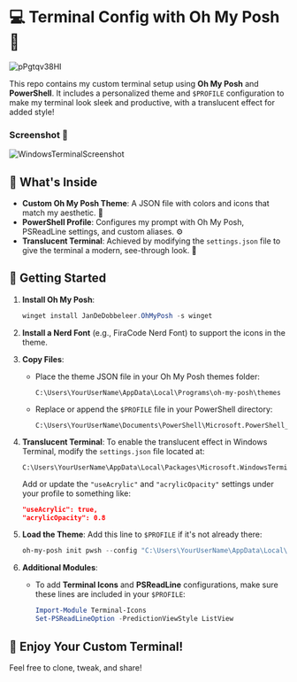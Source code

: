 # 💻 Terminal Config with Oh My Posh 🚀
![pPgtqv38HI](https://github.com/user-attachments/assets/fcf3df9e-6e56-4d6a-b8a3-7ac6fbc73b06)

This repo contains my custom terminal setup using **Oh My Posh** and **PowerShell**. It includes a personalized theme and `$PROFILE` configuration to make my terminal look sleek and productive, with a translucent effect for added style!

### Screenshot 📸

![WindowsTerminalScreenshot](https://github.com/user-attachments/assets/2cf58ec3-a975-40b9-91e5-dc592d42d5ec)



## 📁 What's Inside
- **Custom Oh My Posh Theme**: A JSON file with colors and icons that match my aesthetic. 🎨
- **PowerShell Profile**: Configures my prompt with Oh My Posh, PSReadLine settings, and custom aliases. ⚙️
- **Translucent Terminal**: Achieved by modifying the `settings.json` file to give the terminal a modern, see-through look. 🌈

## 🚀 Getting Started
1. **Install Oh My Posh**:
   ```powershell
   winget install JanDeDobbeleer.OhMyPosh -s winget
   ```

2. **Install a Nerd Font** (e.g., FiraCode Nerd Font) to support the icons in the theme.

3. **Copy Files**:
   - Place the theme JSON file in your Oh My Posh themes folder:
     ```plaintext
     C:\Users\YourUserName\AppData\Local\Programs\oh-my-posh\themes
     ```
   - Replace or append the `$PROFILE` file in your PowerShell directory:
     ```plaintext
     C:\Users\YourUserName\Documents\PowerShell\Microsoft.PowerShell_profile.ps1
     ```

4. **Translucent Terminal**:
   To enable the translucent effect in Windows Terminal, modify the `settings.json` file located at:
   ```plaintext
   C:\Users\YourUserName\AppData\Local\Packages\Microsoft.WindowsTerminal_8wekyb3d8bbwe\LocalState\settings.json
   ```
   Add or update the `"useAcrylic"` and `"acrylicOpacity"` settings under your profile to something like:
   ```json
   "useAcrylic": true,
   "acrylicOpacity": 0.8
   ```

5. **Load the Theme**:
   Add this line to `$PROFILE` if it's not already there:
   ```powershell
   oh-my-posh init pwsh --config "C:\Users\YourUserName\AppData\Local\Programs\oh-my-posh\themes\agnoster.ompRegueiro.json" | Invoke-Expression
   ```

6. **Additional Modules**:
   - To add **Terminal Icons** and **PSReadLine** configurations, make sure these lines are included in your `$PROFILE`:
     ```powershell
     Import-Module Terminal-Icons
     Set-PSReadLineOption -PredictionViewStyle ListView
     ```

## 🎉 Enjoy Your Custom Terminal!

Feel free to clone, tweak, and share!
